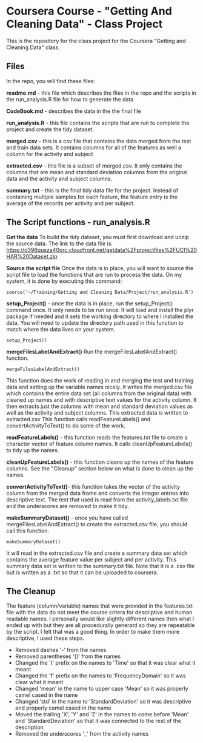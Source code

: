 Coursera Course - "Getting And Cleaning Data" - Class Project
==============================
This is the repository for the class project for the Coursera "Getting and Cleaning Data" class. 


Files
-------------------
In the repo, you will find these files:

__readme.md__ - this file which describes the files in the repo and the scripts in the run_analysis.R file for how to generate the data

__CodeBook.md__ - describes the data in the the final file

__run_analysis.R__ - this file contains the scripts that are run to complete the project and create the tidy dataset.

__merged.csv__ - this is a csv file that contains the data merged from the test and train data sets. It contains columns for all of the features as well a column for the activity and subject

__extracted.csv__ - this file is a subset of merged.csv. It only contains the columns that are mean and standard deviation columns from the original data and the activity and subject columns.

__summary.txt__ - this is the final tidy data file for the project. Instead of containing multiple samples for each feature, the feature entry is the average of the records per activity and per subject.


The Script functions - run_analysis.R
-------------------

__Get the data__
To build the tidy dataset, you must first download and unzip the source data. The link to the data file is: https://d396qusza40orc.cloudfront.net/getdata%2Fprojectfiles%2FUCI%20HAR%20Dataset.zip 

__Source the script file__ Once the data is in place, you will want to source the script file to load the functions that are run to process the data. On my system, it is done by executing this command:
```
source('~/Training/Getting and Cleaning Data/Project/run_analysis.R')
```

__setup_Project()__ - once the data is in place, run the setup_Project() command once. It only needs to be run once. It will load and install the plyr package if needed and it sets the working directory to where I installed the data. You will need to update the directory path used in this function to match where the data lives on your system.
```
setup_Project()
```

__mergeFilesLabelAndExtract()__ Run the mergeFilesLabelAndExtract() function. 
```
mergeFilesLabelAndExtract()
```
This function does the work of reading in and merging the test and training data and setting up the variable names nicely. It writes the merged.csv file which contains the entire data set (all columns from the original data) with cleaned up names and with descriptive text values for the activity column. It then extracts just the columns with mean and standard deviation values as well as the activity and subject columns. This extracted data is written to extracted.csv
This function calls readFeatureLabels() and convertActivityToText() to do some of the work. 

__readFeatureLabels()__ - this function reads the features.txt file to create a character vector of feature column names. It calls cleanUpFeatureLabels() to tidy up the names.

__cleanUpFeatureLabels()__ - this function cleans up the names of the feature columns. See the "Cleanup" section below on what is done to clean up the names.

__convertActivityToText()__- this function takes the vector of the activity column from the merged data frame and converts the integer entries into descriptive text. The text that used is read from the activity_labels.txt file and the underscores are removed to make it tidy.

__makeSummaryDataset()__ - once you have called mergeFilesLabelAndExtract() to create the extracted.csv file, you should call this function.
```
makeSummaryDataset()
```
It will read in the extracted.csv file and create a summary data set which contains the average feature value per subject and per activity. This summary data set is written to the summary.txt file. Note that it is a .csv file but is written as a .txt so that it can be uploaded to coursera.


The Cleanup
-------------------
The feature (column/variable) names that were provided in the features.txt file with the data do not meet the course critera for descriptive and human readable names. I personally would like slightly different names then what I ended up with but they are all procedurally generatd so they are repeatable by the script. I felt that was a good thing. In order to make them more descriptive, I used these steps.

* Removed dashes '-' from the names
* Removed parentheses '()' from the names
* Changed the 't' prefix on the names to 'Time' so that it was clear what it meant
* Changed the 'f' prefix on the names to 'FrequencyDomain' so it was clear what it meant
* Changed 'mean' in the name to upper case 'Mean' so it was properly camel cased in the name
* Changed 'std' in the name to 'StandardDeviation' so it was descriptive and properly camel cased in the name
* Moved the trailing 'X', 'Y' and 'Z' in the names to come before 'Mean' and 'StandardDeviation' so that it was connected to the rest of the description
* Removed the underscores '_' from the activity names
